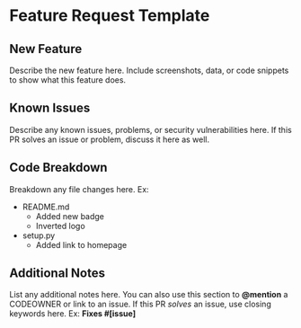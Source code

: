 # Feature Request Template
## New Feature
Describe the new feature here.
Include screenshots, data, or code snippets to show what this feature does.
## Known Issues
Describe any known issues, problems, or security vulnerabilities here.
If this PR solves an issue or problem, discuss it here as well.
## Code Breakdown
Breakdown any file changes here.
Ex:
 - README.md
    - Added new badge
    - Inverted logo
 - setup.py
    - Added link to homepage
## Additional Notes
List any additional notes here.
You can also use this section to **@mention** a CODEOWNER or link to an issue.
If this PR *solves* an issue, use closing keywords here. Ex:
**Fixes #[issue]**
